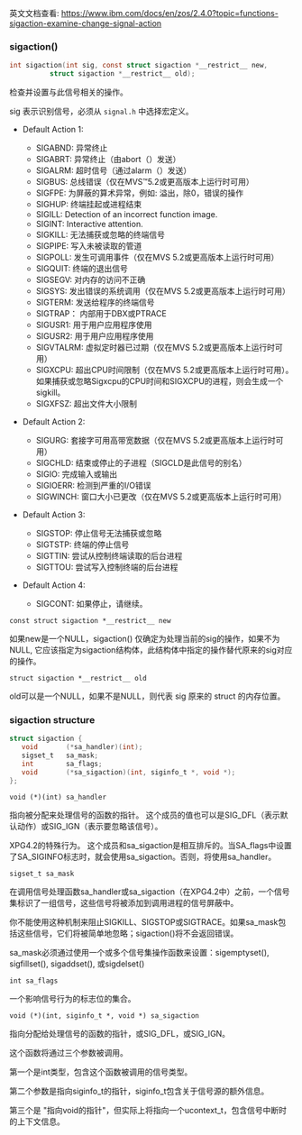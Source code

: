 英文文档查看: https://www.ibm.com/docs/en/zos/2.4.0?topic=functions-sigaction-examine-change-signal-action

### sigaction()

```c
int sigaction(int sig, const struct sigaction *__restrict__ new, 
          struct sigaction *__restrict__ old);
```

检查并设置与此信号相关的操作。

sig 表示识别信号，必须从 `signal.h` 中选择宏定义。

- Default Action 1:

    - SIGABND: 异常终止
    - SIGABRT: 异常终止（由abort（）发送）
    - SIGALRM: 超时信号（通过alarm（）发送）
    - SIGBUS: 总线错误（仅在MVS™5.2或更高版本上运行时可用）
    - SIGFPE: 为屏蔽的算术异常，例如: 溢出，除0，错误的操作
    - SIGHUP: 终端挂起或进程结束
    - SIGILL: Detection of an incorrect function image.
    - SIGINT: Interactive attention.
    - SIGKILL: 无法捕获或忽略的终端信号
    - SIGPIPE: 写入未被读取的管道
    - SIGPOLL: 发生可调用事件（仅在MVS 5.2或更高版本上运行时可用）
    - SIGQUIT: 终端的退出信号
    - SIGSEGV: 对内存的访问不正确
    - SIGSYS: 发出错误的系统调用（仅在MVS 5.2或更高版本上运行时可用）
    - SIGTERM: 发送给程序的终端信号
    - SIGTRAP： 内部用于DBX或PTRACE
    - SIGUSR1: 用于用户应用程序使用
    - SIGUSR2: 用于用户应用程序使用
    - SIGVTALRM: 虚拟定时器已过期（仅在MVS 5.2或更高版本上运行时可用）
    - SIGXCPU: 超出CPU时间限制（仅在MVS 5.2或更高版本上运行时可用）。如果捕获或忽略Sigxcpu的CPU时间和SIGXCPU的进程，则会生成一个sigkill。
    - SIGXFSZ: 超出文件大小限制

- Default Action 2:

    - SIGURG: 套接字可用高带宽数据（仅在MVS 5.2或更高版本上运行时可用）
    - SIGCHLD: 结束或停止的子进程（SIGCLD是此信号的别名）
    - SIGIO: 完成输入或输出
    - SIGIOERR: 检测到严重的I/O错误
    - SIGWINCH: 窗口大小已更改（仅在MVS 5.2或更高版本上运行时可用）

- Default Action 3:

    - SIGSTOP: 停止信号无法捕获或忽略
    - SIGTSTP: 终端的停止信号
    - SIGTTIN: 尝试从控制终端读取的后台进程
    - SIGTTOU: 尝试写入控制终端的后台进程

- Default Action 4:

    - SIGCONT: 如果停止，请继续。


`const struct sigaction *__restrict__ new`

如果new是一个NULL，sigaction() 仅确定为处理当前的sig的操作，如果不为NULL, 它应该指定为sigaction结构体，此结构体中指定的操作替代原来的sig对应的操作。

`struct sigaction *__restrict__ old`

old可以是一个NULL，如果不是NULL，则代表 sig 原来的 struct 的内存位置。

### sigaction structure

```c
struct sigaction {
   void       (*sa_handler)(int);
   sigset_t   sa_mask;
   int        sa_flags;
   void       (*sa_sigaction)(int, siginfo_t *, void *);
};
```

`void (*)(int) sa_handler`

指向被分配来处理信号的函数的指针。 这个成员的值也可以是SIG_DFL（表示默认动作）或SIG_IGN（表示要忽略该信号）。

XPG4.2的特殊行为。 这个成员和sa_sigaction是相互排斥的。当SA_flags中设置了SA_SIGINFO标志时，就会使用sa_sigaction。否则，将使用sa_handler。

`sigset_t sa_mask`

在调用信号处理函数sa_handler或sa_sigaction（在XPG4.2中）之前，一个信号集标识了一组信号，这些信号将被添加到调用进程的信号屏蔽中。

你不能使用这种机制来阻止SIGKILL、SIGSTOP或SIGTRACE。如果sa_mask包括这些信号，它们将被简单地忽略；sigaction()将不会返回错误。

sa_mask必须通过使用一个或多个信号集操作函数来设置：sigemptyset(), sigfillset(), sigaddset(), 或sigdelset()


`int sa_flags`

一个影响信号行为的标志位的集合。

`void (*)(int, siginfo_t *, void *) sa_sigaction`

指向分配给处理信号的函数的指针，或SIG_DFL，或SIG_IGN。

这个函数将通过三个参数被调用。

第一个是int类型，包含这个函数被调用的信号类型。

第二个参数是指向siginfo_t的指针，siginfo_t包含关于信号源的额外信息。

第三个是 "指向void的指针"，但实际上将指向一个ucontext_t，包含信号中断时的上下文信息。










